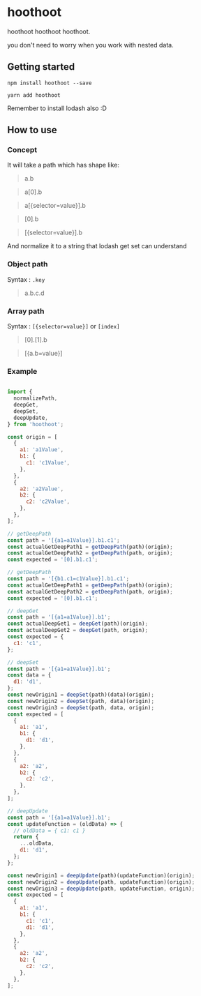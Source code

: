 # hoothoot

hoothoot hoothoot hoothoot.

you don't need to worry when you work with nested data.

## Getting started

```
npm install hoothoot --save

```

```
yarn add hoothoot

```

Remember to install lodash also :D

## How to use

### Concept

It will take a path which has shape like:

> a.b

> a[0].b

> a[{selector=value}].b

> [0].b

> [{selector=value}].b

And normalize it to a string that lodash get set can understand

### Object path

Syntax : `.key`

> a.b.c.d

### Array path

Syntax : `[{selector=value}]` or `[index]`

> [0].[1].b

> [{a.b=value}]


### Example

```javascript

import {
  normalizePath,
  deepGet,
  deepSet,
  deepUpdate,
} from 'hoothoot';

const origin = [
  {
    a1: 'a1Value',
    b1: {
      c1: 'c1Value',
    },
  },
  {
    a2: 'a2Value',
    b2: {
      c2: 'c2Value',
    },
  },
];

// getDeepPath
const path = '[{a1=a1Value}].b1.c1';
const actualGetDeepPath1 = getDeepPath(path)(origin);
const actualGetDeepPath2 = getDeepPath(path, origin);
const expected = '[0].b1.c1';

// getDeepPath
const path = '[{b1.c1=c1Value}].b1.c1';
const actualGetDeepPath1 = getDeepPath(path)(origin);
const actualGetDeepPath2 = getDeepPath(path, origin);
const expected = '[0].b1.c1';

// deepGet
const path = '[{a1=a1Value}].b1';
const actualDeepGet1 = deepGet(path)(origin);
const actualDeepGet2 = deepGet(path, origin);
const expected = {
  c1: 'c1',
};

// deepSet
const path = '[{a1=a1Value}].b1';
const data = {
  d1: 'd1',
};
const newOrigin1 = deepSet(path)(data)(origin);
const newOrigin2 = deepSet(path, data)(origin);
const newOrigin3 = deepSet(path, data, origin);
const expected = [
  {
    a1: 'a1',
    b1: {
      d1: 'd1',
    },
  },
  {
    a2: 'a2',
    b2: {
      c2: 'c2',
    },
  },
];

// deepUpdate
const path = '[{a1=a1Value}].b1';
const updateFunction = (oldData) => {
  // oldData = { c1: c1 }
  return {
    ...oldData,
    d1: 'd1',
  };
};

const newOrigin1 = deepUpdate(path)(updateFunction)(origin);
const newOrigin2 = deepUpdate(path, updateFunction)(origin);
const newOrigin3 = deepUpdate(path, updateFunction, origin);
const expected = [
  {
    a1: 'a1',
    b1: {
      c1: 'c1',
      d1: 'd1',
    },
  },
  {
    a2: 'a2',
    b2: {
      c2: 'c2',
    },
  },
];


```
